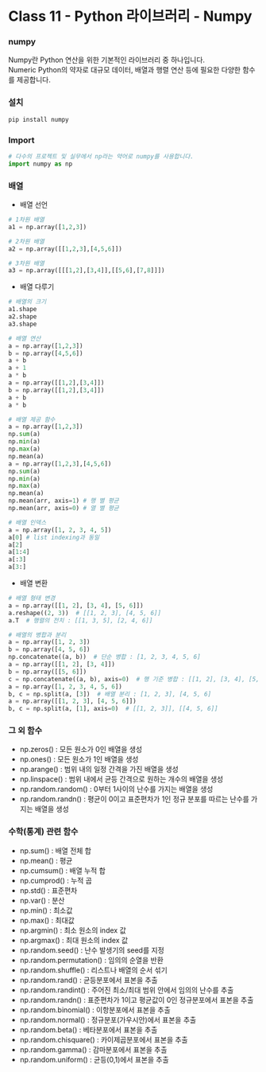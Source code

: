 # Class 11 - Python 라이브러리 - Numpy

### numpy
Numpy란 Python 연산을 위한 기본적인 라이브러리 중 하나입니다.  
Numeric Python의 약자로 대규모 데이터, 배열과 행렬 연산 등에 필요한 다양한 함수를 제공합니다.

### 설치
```bash
pip install numpy
```

### Import
```py
# 다수의 프로젝트 및 실무에서 np라는 약어로 numpy를 사용합니다.
import numpy as np
```

### 배열
- 배열 선언
```py
# 1차원 배열
a1 = np.array([1,2,3])

# 2차원 배열
a2 = np.array([[1,2,3],[4,5,6]])

# 3차원 배열
a3 = np.array([[[1,2],[3,4]],[[5,6],[7,8]]])
```

- 배열 다루기
```py
# 배열의 크기
a1.shape
a2.shape
a3.shape

# 배열 연산
a = np.array([1,2,3])
b = np.array([4,5,6])
a + b
a + 1
a * b
a = np.array([[1,2],[3,4]])
b = np.array([[1,2],[3,4]])
a + b
a * b

# 배열 제공 함수
a = np.array([1,2,3])
np.sum(a)
np.min(a)
np.max(a)
np.mean(a)
a = np.array([1,2,3],[4,5,6])
np.sum(a)
np.min(a)
np.max(a)
np.mean(a)
np.mean(arr, axis=1) # 행 별 평균
np.mean(arr, axis=0) # 열 별 평균

# 배열 인덱스
a = np.array([1, 2, 3, 4, 5])
a[0] # list indexing과 동일
a[2]
a[1:4]
a[:3]
a[3:]
```

- 배열 변환
```py
# 배열 형태 변경
a = np.array([[1, 2], [3, 4], [5, 6]])
a.reshape((2, 3))  # [[1, 2, 3], [4, 5, 6]]
a.T  # 행렬의 전치 : [[1, 3, 5], [2, 4, 6]]

# 배열의 병합과 분리
a = np.array([1, 2, 3])
b = np.array([4, 5, 6])
np.concatenate((a, b))  # 단순 병합 : [1, 2, 3, 4, 5, 6]
a = np.array([[1, 2], [3, 4]])
b = np.array([[5, 6]])
c = np.concatenate((a, b), axis=0)  # 행 기준 병합 : [[1, 2], [3, 4], [5, 6]]
a = np.array([1, 2, 3, 4, 5, 6])
b, c = np.split(a, [3])  # 배열 분리 : [1, 2, 3], [4, 5, 6]
a = np.array([[1, 2, 3], [4, 5, 6]])
b, c = np.split(a, [1], axis=0)  # [[1, 2, 3]], [[4, 5, 6]]
```
### 그 외 함수
- np.zeros() : 모든 원소가 0인 배열을 생성
- np.ones() : 모든 원소가 1인 배열을 생성
- np.arange() : 범위 내의 일정 간격을 가진 배열을 생성
- np.linspace() : 범위 내에서 균등 간격으로 원하는 개수의 배열을 생성
- np.random.random() : 0부터 1사이의 난수를 가지는 배열을 생성
- np.random.randn() : 평균이 0이고 표준편차가 1인 정규 분포를 따르는 난수를 가지는 배열을 생성

### 수학(통계) 관련 함수
- np.sum() : 배열 전체 합
- np.mean() : 평균
- np.cumsum() : 배열 누적 합
- np.cumprod() : 누적 곱
- np.std() : 표준편차
- np.var() : 분산
- np.min() : 최소값
- np.max() : 최대값
- np.argmin() : 최소 원소의 index 값
- np.argmax() : 최대 원소의 index 값
- np.random.seed() : 난수 발생기의 seed를 지정
- np.random.permutation() : 임의의 순열을 반환
- np.random.shuffle() : 리스트나 배열의 순서 섞기
- np.random.rand() : 균등분포에서 표본을 추출
- np.random.randint() : 주어진 최소/최대 범위 안에서 임의의 난수를 추출
- np.random.randn() : 표준편차가 1이고 평균값이 0인 정규분포에서 표본을 추출
- np.random.binomial() : 이항분포에서 표본을 추출
- np.random.normal() : 정규분포(가우시안)에서 표본을 추출
- np.random.beta() : 베타분포에서 표본을 추출
- np.random.chisquare() : 카이제곱분포에서 표본을 추출
- np.random.gamma() : 감마분포에서 표본을 추출
- np.random.uniform() : 균등(0,1)에서 표본을 추출